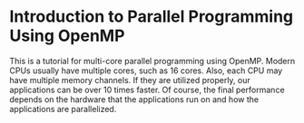 
# Introduction to Parallel Programming Using OpenMP

This is a tutorial for multi-core parallel programming using OpenMP. Modern CPUs usually have multiple cores,
     such as 16 cores. Also, each CPU may have multiple memory channels. If they are utilized properly, our
     applications can be over 10 times faster. Of course, the final performance depends on the hardware that
     the applications run on and how the applications are parallelized.
